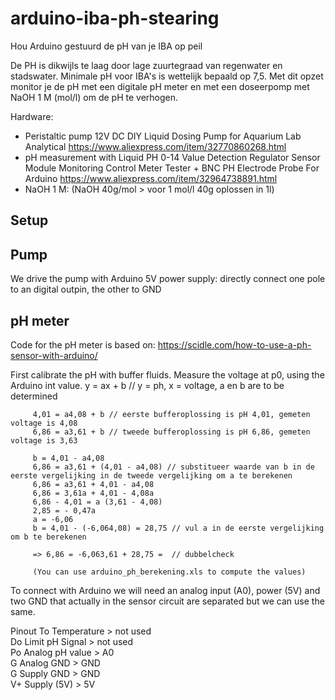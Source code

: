 # arduino-iba-ph-stearing
Hou Arduino gestuurd de pH van je IBA op peil

De PH is dikwijls te laag door lage zuurtegraad van regenwater en stadswater. Minimale pH voor IBA's is wettelijk bepaald op 7,5. Met dit opzet monitor je de pH met een digitale pH meter en met een doseerpomp met NaOH 1 M (mol/l) om de pH te verhogen.

Hardware:
 - Peristaltic pump 12V DC DIY Liquid Dosing Pump for Aquarium Lab Analytical
       https://www.aliexpress.com/item/32770860268.html
 - pH measurement with Liquid PH 0-14 Value Detection Regulator Sensor Module Monitoring Control Meter Tester + BNC PH Electrode Probe For Arduino
       https://www.aliexpress.com/item/32964738891.html
 - NaOH 1 M: (NaOH 40g/mol > voor 1 mol/l 40g oplossen in 1l)

Setup
-----
Pump
----
We drive the pump with Arduino 5V power supply: directly connect one pole to an digital outpin, the other to GND

pH meter
--------
Code for the pH meter is based on: https://scidle.com/how-to-use-a-ph-sensor-with-arduino/

First calibrate the pH with buffer fluids. Measure the voltage at p0, using the Arduino int value.
         y = ax + b // y = ph, x = voltage, a en b are to be determined
         
         4,01 = a4,08 + b // eerste bufferoplossing is pH 4,01, gemeten voltage is 4,08
         6,86 = a3,61 + b // tweede bufferoplossing is pH 6,86, gemeten voltage is 3,63
            
         b = 4,01 - a4,08
         6,86 = a3,61 + (4,01 - a4,08) // substitueer waarde van b in de eerste vergelijking in de tweede vergelijking om a te berekenen
         6,86 = a3,61 + 4,01 - a4,08
         6,86 = 3,61a + 4,01 - 4,08a
         6,86 - 4,01 = a (3,61 - 4,08)
         2,85 = - 0,47a
         a = -6,06
         b = 4,01 - (-6,064,08) = 28,75 // vul a in de eerste vergelijking om b te berekenen
         
         => 6,86 = -6,063,61 + 28,75 =  // dubbelcheck
         
         (You can use arduino_ph_berekening.xls to compute the values)

To connect with Arduino we will need an analog input (A0), power (5V) and two GND that actually in the sensor circuit are separated but we can use the same.

Pinout
   To  Temperature     > not used <BR>
   Do  Limit pH Signal > not used <BR>
   Po  Analog pH value > A0 <BR>
   G   Analog GND      > GND <BR>
   G   Supply GND      > GND <BR>
   V+  Supply (5V)     > 5V <BR>
